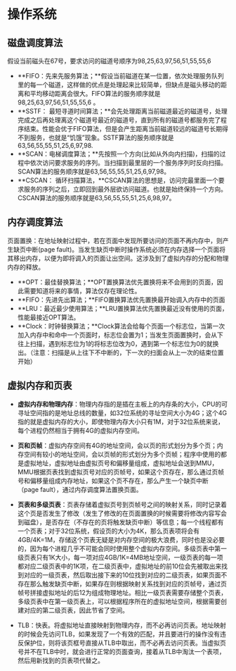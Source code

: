# 操作系统 #
## 磁盘调度算法 ##
假设当前磁头在67号，要求访问的磁道号顺序为98,25,63,97,56,51,55,55,6  

- **FIFO：先来先服务算法；**假设当前磁道在某一位置，依次处理服务队列里的每一个磁道，这样做的优点是处理起来比较简单，但缺点是磁头移动的距离和平均移动距离会很大。FIFO算法的服务顺序就是98,25,63,97,56,51,55,55,6 。
- **SSTF： 最短寻道时间算法；**会先处理距离当前磁道最近的磁道号，处理完成之后再处理离这个磁道号最近的磁道号，直到所有的磁道号都服务完了程序结束。性能会优于FIFO算法，但是会产生距离当前磁道较远的磁道号长期得不到服务，也就是“饥饿”现象。SSTF算法的服务顺序就是63,56,55,55,51,25,6,97,98.
- **SCAN：电梯调度算法；**先按照一个方向(比如从外向内扫描)，扫描的过程中依次访问要求服务的序列。当扫描到最里层的一个服务序列时反向扫描。SCAN算法的服务顺序就是63,56,55,55,51,25,6,97,98。
- **CSCAN： 循环扫描算法，**CSCAN算法的思想是，访问完最里面一个要求服务的序列之后，立即回到最外层欲访问磁道。也就是始终保持一个方向。CSCAN算法的服务顺序就是63,56,55,55,51,25,6,98,97。

## 内存调度算法 ##
页面置换：在地址映射过程中，若在页面中发现所要访问的页面不再内存中，则产生缺页中断(page fault)。当发生缺页中断时操作系统必须在内存选择一个页面将其移出内存，以便为即将调入的页面让出空间。这涉及到了虚拟内存的分配和物理内存的释放。

- **OPT：最佳替换算法；**OPT置换算法优先置换将来不会用到的页面，因此需要知道将来的事情，算法仅存在理论性。
- **FIFO：先进先出算法；**FIFO置换算法优先置换最开始调入内存中的页面
- **LRU：最近最少使用算法；**LRU置换算法优先置换最近没有使用的页面，性能最接近OPT算法。
- **Clock：时钟替换算法；**Clock算法会给每个页面一个标志位，当第一次加入内存中和命中一个页面时，标志位会置为1；当发生页面置换时，会从下往上扫描，遇到标志位为1的将标志位改为0，遇到第一个标志位为0的就换出。（注意：扫描是从上往下不中断的，下一次的扫面会从上一次的结束位置开始）

## 虚拟内存和页表 ##
- **虚拟内存和物理内存**：物理内存指的是插在主板上的内存条的大小，CPU的可寻址空间指的是地址总线的数量，如32位系统的寻址空间大小为4G；这个4G指的就是虚拟内存的大小，即使物理内存大小只有1M，对于32位系统来说，每个进程仍然相当于拥有4G的虚拟内存空间。


- **页和页帧**：虚拟内存空间有4G的地址空间，会以页的形式划分为多个页；内存空间有较小的地址空间，会以页帧的形式划分为多个页帧；程序中使用的都是虚拟地址，虚拟地址由虚拟页号和偏移量组成，虚拟地址会送到MMU，MMU根据页表找到虚拟页号对应的页帧号，如果这个页存在，那么通过页帧号和偏移量组成内存地址，如果这个页不存在，那么产生一个缺页中断（page fault），通过内存调度算法置换页面。


- **页表和多级页表**：页表存储着虚拟页号到页帧号之间的映射关系，同时记录着这个页是否发生了修改（发生了修改的在页面置换的时候需要将修改内容写会到磁盘），是否存在（不存在的页将触发缺页中断）等信息；每一个线程都有一个页表；对于32位系统，假设页的大小为4K，那么页表项将会有4GB/4K=1M，存储这个页表无疑是对内存空间的极大浪费，同时也是没必要的，因为每个进程几乎不可能会同时使用整个虚拟内存空间。多级页表中第一级页表只有1K大小，每一项对应4GB/1K=4MB地址空间，一级页表的每一项都对应二级页表中的1K项，在二级页表中，虚拟地址的前10位会先被取出来找到对应的一级页表，然后取出接下来的10位找到对应的二级页表，如果页面不存在那么触发缺页中断，如果存在则根据映射关系找到对应的页帧号，通过页帧号拼接虚拟地址的后12为组成物理地址。相比一级页表需要存储整个页表，多级页表中在第一级页表上，可以根据程序所在的虚拟地址空间，根据需要创建对应的第二级页表，因此节省了空间。


- TLB：快表。将虚拟地址直接映射到物理内存，而不必再访问页表。地址映射的时候会先访问TLB，如果发现了一个有效的匹配，并且要进行的操作没有违反保护位，则将该页框号直接从TLB中取出，而不必再去访问页表。当虚拟页号并不在TLB中时，就会进行正常的页面查询，接着从TLB中淘汰一个表项，然后用新找到的页表项代替之。